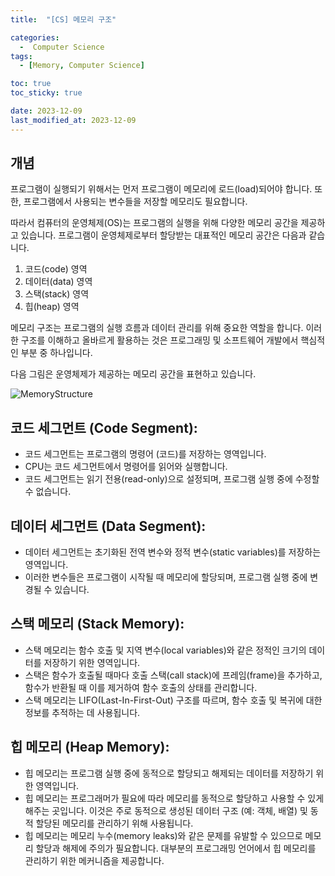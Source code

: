 ```yaml
---
title:  "[CS] 메모리 구조" 

categories:
  -  Computer Science
tags:
  - [Memory, Computer Science]

toc: true
toc_sticky: true

date: 2023-12-09
last_modified_at: 2023-12-09
---
```


## 개념

프로그램이 실행되기 위해서는 먼저 프로그램이 메모리에 로드(load)되어야 합니다.
또한, 프로그램에서 사용되는 변수들을 저장할 메모리도 필요합니다.

따라서 컴퓨터의 운영체제(OS)는 프로그램의 실행을 위해 다양한 메모리 공간을 제공하고 있습니다.
프로그램이 운영체제로부터 할당받는 대표적인 메모리 공간은 다음과 같습니다.

1. 코드(code) 영역
2. 데이터(data) 영역
3. 스택(stack) 영역
4. 힙(heap) 영역

메모리 구조는 프로그램의 실행 흐름과 데이터 관리를 위해 중요한 역할을 합니다. 이러한 구조를 이해하고 올바르게 활용하는 것은 프로그래밍 및 소프트웨어 개발에서 핵심적인 부분 중 하나입니다.

다음 그림은 운영체제가 제공하는 메모리 공간을 표현하고 있습니다.

![MemoryStructure](https://github.com/user-attachments/assets/78cf06aa-8f7a-4dd8-93ec-97cfd7866edc)

## 코드 세그먼트 (Code Segment):

- 코드 세그먼트는 프로그램의 명령어 (코드)를 저장하는 영역입니다.
- CPU는 코드 세그먼트에서 명령어를 읽어와 실행합니다.
- 코드 세그먼트는 읽기 전용(read-only)으로 설정되며, 프로그램 실행 중에 수정할 수 없습니다.



## 데이터 세그먼트 (Data Segment):

- 데이터 세그먼트는 초기화된 전역 변수와 정적 변수(static variables)를 저장하는 영역입니다.
- 이러한 변수들은 프로그램이 시작될 때 메모리에 할당되며, 프로그램 실행 중에 변경될 수 있습니다.



## 스택 메모리 (Stack Memory):

- 스택 메모리는 함수 호출 및 지역 변수(local variables)와 같은 정적인 크기의 데이터를 저장하기 위한 영역입니다.
- 스택은 함수가 호출될 때마다 호출 스택(call stack)에 프레임(frame)을 추가하고, 함수가 반환될 때 이를 제거하여 함수 호출의 상태를 관리합니다.
- 스택 메모리는 LIFO(Last-In-First-Out) 구조를 따르며, 함수 호출 및 복귀에 대한 정보를 추적하는 데 사용됩니다.



## 힙 메모리 (Heap Memory):

- 힙 메모리는 프로그램 실행 중에 동적으로 할당되고 해제되는 데이터를 저장하기 위한 영역입니다.
- 힙 메모리는 프로그래머가 필요에 따라 메모리를 동적으로 할당하고 사용할 수 있게 해주는 곳입니다. 이것은 주로 동적으로 생성된 데이터 구조 (예: 객체, 배열) 및 동적 할당된 메모리를 관리하기 위해 사용됩니다.
- 힙 메모리는 메모리 누수(memory leaks)와 같은 문제를 유발할 수 있으므로 메모리 할당과 해제에 주의가 필요합니다. 대부분의 프로그래밍 언어에서 힙 메모리를 관리하기 위한 메커니즘을 제공합니다.



<script src="https://utteranc.es/client.js"
        repo="OneThingChanged/OneThingChanged.github.io"
        issue-term="pathname"
        label="utterances"
        theme="github-dark"
        crossorigin="anonymous"
        async>
</script>
